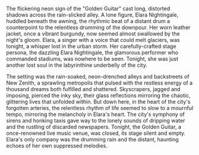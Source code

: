 The flickering neon sign of the "Golden Guitar" cast long, distorted shadows across the rain-slicked alley.  A lone figure, Elara Nightingale, huddled beneath the awning, the rhythmic beat of a distant drum a counterpoint to the relentless drumming of the downpour.  Her worn leather jacket, once a vibrant burgundy, now seemed almost swallowed by the night's gloom.  Elara, a singer with a voice that could melt glaciers, was tonight, a whisper lost in the urban storm.  Her carefully-crafted stage persona, the dazzling Elara Nightingale, the glamorous performer who commanded stadiums, was nowhere to be seen.  Tonight, she was just another lost soul in the labyrinthine underbelly of the city.

The setting was the rain-soaked, neon-drenched alleys and backstreets of New Zenith, a sprawling metropolis that pulsed with the restless energy of a thousand dreams both fulfilled and shattered.  Skyscrapers, jagged and imposing, pierced the inky sky, their glass reflections mirroring the chaotic, glittering lives that unfolded within.  But down here, in the heart of the city's forgotten arteries, the relentless rhythm of life seemed to slow to a mournful tempo, mirroring the melancholy in Elara's heart.  The city's symphony of sirens and honking taxis gave way to the lonely sounds of dripping water and the rustling of discarded newspapers.  Tonight, the Golden Guitar, a once-renowned live music venue, was closed, its stage silent and empty.  Elara's only company was the drumming rain and the distant, haunting echoes of her own suppressed melodies.
